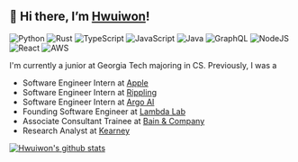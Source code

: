 __👋 Hi there, I’m [Hwuiwon](https://www.linkedin.com/in/hueyk/)!__   
---

![Python](https://img.shields.io/badge/Python-3776AB?logo=python&logoColor=FFF&style=flat-square)
![Rust](https://shields.io/badge/Rust-FFC733?logo=Rust&logoColor=000&style=flat-square)
![TypeScript](https://shields.io/badge/TypeScript-3178C6?logo=TypeScript&logoColor=FFF&style=flat-square)
![JavaScript](https://shields.io/badge/JavaScript-F7DF1E?logo=JavaScript&logoColor=000&style=flat-square)
![Java](https://img.shields.io/badge/Java-ED8B00?logo=Java&logoColor=FFF&style=flat-square)
![GraphQL](https://img.shields.io/badge/GraphQL-E10098?logo=graphql&logoColor=FFF&style=flat-square)
![NodeJS](https://img.shields.io/badge/Node.JS-6DA55F?style=flat-square&logo=node.js&logoColor=white)
![React](https://img.shields.io/badge/React-%2320232a.svg?style=flat-square&logo=react&logoColor=%2361DAFB)
![AWS](https://img.shields.io/badge/AWS-%23FF9900.svg?style=flat-square&logo=amazon-aws&logoColor=white)

I'm currently a junior at Georgia Tech majoring in CS. Previously, I was a

- Software Engineer Intern at [Apple](https://www.apple.com/)
- Software Engineer Intern at [Rippling](https://www.rippling.com/)
- Software Engineer Intern at [Argo AI](https://www.argo.ai)
- Founding Software Engineer at [Lambda Lab](https://www.linkedin.com/company/eppey/)
- Associate Consultant Trainee at [Bain & Company](https://www.bain.com)
- Research Analyst at [Kearney](https://www.kearney.com)

[![Hwuiwon's github stats](https://github-readme-stats.vercel.app/api?username=hwuiwon&count_private=true&show_icons=true&hide_border=true&theme=transparent)](https://github.com/hwuiwon)
